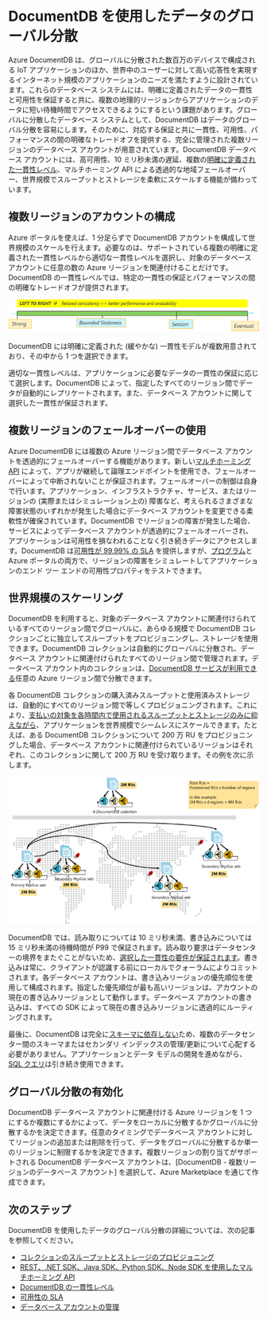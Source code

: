 <properties
   pageTitle="DocumentDB を使用したデータのグローバル分散 | Microsoft Azure"
   description="完全に管理された NoSQL データベース サービスである Azure DocumentDB のグローバル データベースを使用した、地球規模の geo レプリケーション、フェールオーバー、データ復旧について説明します。"
   services="documentdb"
   documentationCenter=""
   authors="kiratp"
   manager="jhubbard"
   editor=""/>

<tags
   ms.service="documentdb"
   ms.devlang="multiple"
   ms.topic="article"
   ms.tgt_pltfrm="na"
   ms.workload="na"
   ms.date="06/14/2016"
   ms.author="kipandya"/>
   
   
# DocumentDB を使用したデータのグローバル分散

Azure DocumentDB は、グローバルに分散された数百万のデバイスで構成される IoT アプリケーションのほか、世界中のユーザーに対して高い応答性を実現するインターネット規模のアプリケーションのニーズを満たすように設計されています。これらのデータベース システムには、明確に定義されたデータの一貫性と可用性を保証すると共に、複数の地理的リージョンからアプリケーションのデータに短い待機時間でアクセスできるようにするという課題があります。グローバルに分散したデータベース システムとして、DocumentDB はデータのグローバル分散を容易にします。そのために、対応する保証と共に一貫性、可用性、パフォーマンスの間の明確なトレードオフを提供する、完全に管理された複数リージョンのデータベース アカウントが用意されています。DocumentDB データベース アカウントには、高可用性、10 ミリ秒未満の遅延、複数の[明確に定義された一貫性レベル][consistency]、マルチホーミング API による透過的な地域フェールオーバー、世界規模でスループットとストレージを柔軟にスケールする機能が備わっています。

  
## 複数リージョンのアカウントの構成

Azure ポータルを使えば、1 分足らずで DocumentDB アカウントを構成して世界規模のスケールを行えます。必要なのは、サポートされている複数の明確に定義された一貫性レベルから適切な一貫性レベルを選択し、対象のデータベース アカウントに任意の数の Azure リージョンを関連付けることだけです。DocumentDB の一貫性レベルでは、特定の一貫性の保証とパフォーマンスの間の明確なトレードオフが提供されます。

![DocumentDB offers multiple, well defined (relaxed) consistency models to choose from][1]

DocumentDB には明確に定義された (緩やかな) 一貫性モデルが複数用意されており、その中から 1 つを選択できます。

適切な一貫性レベルは、アプリケーションに必要なデータの一貫性の保証に応じて選択します。DocumentDB によって、指定したすべてのリージョン間でデータが自動的にレプリケートされます。また、データベース アカウントに関して選択した一貫性が保証されます。


## 複数リージョンのフェールオーバーの使用 

Azure DocumentDB には複数の Azure リージョン間でデータベース アカウントを透過的にフェールオーバーする機能があります。新しい[マルチホーミング API][developingwithmultipleregions] によって、アプリが継続して論理エンドポイントを使用でき、フェールオーバーによって中断されないことが保証されます。フェールオーバーの制御は自身で行います。アプリケーション、インフラストラクチャ、サービス、またはリージョンの (実際またはシミュレーション上の) 障害など、考えられるさまざまな障害状態のいずれかが発生した場合にデータベース アカウントを変更できる柔軟性が確保されています。DocumentDB でリージョンの障害が発生した場合、サービスによってデータベース アカウントが透過的にフェールオーバーされ、アプリケーションは可用性を損なわれることなく引き続きデータにアクセスします。DocumentDB は[可用性が 99.99% の SLA][sla] を提供しますが、[プログラム][arm]と Azure ポータルの両方で、リージョンの障害をシミュレートしてアプリケーションのエンド ツー エンドの可用性プロパティをテストできます。


## 世界規模のスケーリング
DocumentDB を利用すると、対象のデータベース アカウントに関連付けられているすべてのリージョン間でグローバルに、あらゆる規模で DocumentDB コレクションごとに独立してスループットをプロビジョニングし、ストレージを使用できます。DocumentDB コレクションは自動的にグローバルに分散され、データベース アカウントに関連付けられたすべてのリージョン間で管理されます。データベース アカウント内のコレクションは、[DocumentDB サービスが利用できる][serviceregions]任意の Azure リージョン間で分散できます。

各 DocumentDB コレクションの購入済みスループットと使用済みストレージは、自動的にすべてのリージョン間で等しくプロビジョニングされます。これにより、[支払いの対象を各時間内で使用されるスループットとストレージのみに抑えながら][pricing]、アプリケーションを世界規模でシームレスにスケールできます。たとえば、ある DocumentDB コレクションについて 200 万 RU をプロビジョニングした場合、データベース アカウントに関連付けられているリージョンはそれぞれ、このコレクションに関して 200 万 RU を受け取ります。その例を次に示します。

![Scaling throughput for a DocumentDB collection across four regions][2]

DocumentDB では、読み取りについては 10 ミリ秒未満、書き込みについては 15 ミリ秒未満の待機時間が P99 で保証されます。読み取り要求はデータセンターの境界をまたぐことがないため、[選択した一貫性の要件が保証されます][consistency]。書き込みは常に、クライアントが認識する前にローカルでクォーラムによりコミットされます。各データベース アカウントは、書き込みリージョンの優先順位を使用して構成されます。指定した優先順位が最も高いリージョンは、アカウントの現在の書き込みリージョンとして動作します。データベース アカウントの書き込みは、すべての SDK によって現在の書き込みリージョンに透過的にルーティングされます。

最後に、DocumentDB は完全に[スキーマに依存しない][vldb]ため、複数のデータセンター間のスキーマまたはセカンダリ インデックスの管理/更新について心配する必要がありません。アプリケーションとデータ モデルの開発を進めながら、[SQL クエリ][sqlqueries]は引き続き使用できます。


## グローバル分散の有効化 

DocumentDB データベース アカウントに関連付ける Azure リージョンを 1 つにするか複数にするかによって、データをローカルに分散するかグローバルに分散するかを決定できます。任意のタイミングでデータベース アカウントに対してリージョンの追加または削除を行って、データをグローバルに分散するか単一のリージョンに制限するかを決定できます。複数リージョンの割り当てがサポートされる DocumentDB データベース アカウントは、[DocumentDB - 複数リージョンのデータベース アカウント] を選択して、Azure Marketplace を通じて作成できます。



## 次のステップ

DocumentDB を使用したデータのグローバル分散の詳細については、次の記事を参照してください。

* [コレクションのスループットとストレージのプロビジョニング][throughputandstorage]
* [REST、.NET SDK、Java SDK、Python SDK、Node SDK を使用したマルチホーミング API][developingwithmultipleregions]
* [DocumentDB の一貫性レベル][consistency]
* [可用性の SLA][sla]
* [データベース アカウントの管理][manageaccount]

[1]: ./media/documentdb-distribute-data-globally/consistency-tradeoffs.png
[2]: ./media/documentdb-distribute-data-globally/collection-regions.png

<!--Reference style links - using these makes the source content way more readable than using inline links-->
[pcolls]: https://azure.microsoft.com/documentation/articles/documentdb-partition-data/
[consistency]: https://azure.microsoft.com/documentation/articles/documentdb-consistency-levels/
[consistencytradeooffs]: ./documentdb-consistency-levels/#consistency-levels-and-tradeoffs
[developingwithmultipleregions]: https://azure.microsoft.com/documentation/articles/documentdb-developing-with-multiple-regions/
[createaccount]: https://azure.microsoft.com/documentation/articles/documentdb-create-account/
[manageaccount]: https://azure.microsoft.com/documentation/articles/documentdb-manage-account/
[manageaccount-consistency]: https://azure.microsoft.com/documentation/articles/documentdb-manage-account/#consistency
[manageaccount-addregion]: https://azure.microsoft.com/documentation/articles/documentdb-manage-account/#addregion
[throughputandstorage]: https://azure.microsoft.com/documentation/articles/documentdb-manage/
[arm]: https://azure.microsoft.com/documentation/articles/documentdb-automation-resource-manager-cli/
[regions]: https://azure.microsoft.com/regions/
[serviceregions]: https://azure.microsoft.com/regions/#services
[pricing]: https://azure.microsoft.com/pricing/details/documentdb/
[sla]: https://azure.microsoft.com/support/legal/sla/documentdb/
[vldb]: http://www.vldb.org/pvldb/vol8/p1668-shukla.pdf
[sqlqueries]: https://azure.microsoft.com/documentation/articles/documentdb-sql-query/

<!---HONumber=AcomDC_0615_2016-->